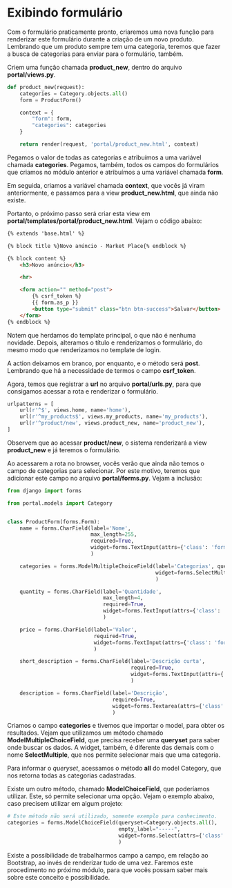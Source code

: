 # Exibindo formulário

Com o formulário praticamente pronto, criaremos uma nova função para renderizar este formulário durante a criação de um novo produto. Lembrando que um produto sempre tem uma categoria, teremos que fazer a busca de categorias para enviar para o formulário, também.

Criem uma função chamada **product_new**, dentro do arquivo **portal/views.py**.

```python
def product_new(request):
    categories = Category.objects.all()
    form = ProductForm()

    context = {
        "form": form,
        "categories": categories
    }

    return render(request, 'portal/product_new.html', context)
```

Pegamos o valor de todas as categorias e atribuímos a uma variável chamada **categories**. Pegamos, também, todos os campos do formulários que criamos no módulo anterior e atribuímos a uma variável chamada **form**.

Em seguida, criamos a variável chamada **context**, que vocês já viram anteriormente, e passamos para a view **product_new.html**, que ainda não existe.

Portanto, o próximo passo será criar esta view em **portal/templates/portal/product_new.html**. Vejam o código abaixo:

```html
{% extends 'base.html' %}

{% block title %}Novo anúncio - Market Place{% endblock %}

{% block content %}
    <h3>Novo anúncio</h3>

    <hr>

    <form action="" method="post">
        {% csrf_token %}
        {{ form.as_p }}
        <button type="submit" class="btn btn-success">Salvar</button>
    </form>
{% endblock %}
```

Notem que herdamos do template principal, o que não é nenhuma novidade. Depois, alteramos o título e renderizamos o formulário, do mesmo modo que renderizamos no template de login.

A action deixamos em branco, por enquanto, e o método será **post**. Lembrando que há a necessidade de termos o campo **csrf_token**.

Agora, temos que registrar a **url** no arquivo **portal/urls.py**, para que consigamos acessar a rota e renderizar o formulário.

```python
urlpatterns = [
    url(r'^$', views.home, name='home'),
    url(r'^my_products$', views.my_products, name='my_products'),
    url(r'^product/new', views.product_new, name='product_new'),
]
```

Observem que ao acessar **product/new**, o sistema renderizará a view **product_new** e já teremos o formulário.

Ao acessarem a rota no browser, vocês verão que ainda não temos o campo de categorias para selecionar. Por este motivo, teremos que adicionar este campo no arquivo **portal/forms.py**. Vejam a inclusão:

```python
from django import forms

from portal.models import Category


class ProductForm(forms.Form):
    name = forms.CharField(label='Nome',
                           max_length=255,
                           required=True,
                           widget=forms.TextInput(attrs={'class': 'form-control'})
                           )

    categories = forms.ModelMultipleChoiceField(label='Categorias', queryset=Category.objects.all(),
                                                widget=forms.SelectMultiple(attrs={'class': 'form-control'})
                                                )

    quantity = forms.CharField(label='Quantidade',
                               max_length=4,
                               required=True,
                               widget=forms.TextInput(attrs={'class': 'form-control'})
                               )

    price = forms.CharField(label='Valor',
                            required=True,
                            widget=forms.TextInput(attrs={'class': 'form-control'})
                            )

    short_description = forms.CharField(label='Descrição curta',
                                        required=True,
                                        widget=forms.TextInput(attrs={'class': 'form-control'})
                                        )

    description = forms.CharField(label='Descrição',
                                  required=True,
                                  widget=forms.Textarea(attrs={'class': 'form-control'})
                                  )
```

Criamos o campo **categories** e tivemos que importar o model, para obter os resultados. Vejam que utilizamos um método chamado **ModelMultipleChoiceField**, que precisa receber uma **queryset** para saber onde buscar os dados. A widget, também, é diferente das demais com o nome **SelectMultiple**, que nos permite selecionar mais que uma categoria.

Para informar o *queryset*, acessamos o método **all** do model Category, que nos retorna todas as categorias cadastradas.

Existe um outro método, chamado **ModelChoiceField**, que poderíamos utilizar. Este, só permite selecionar uma opção. Vejam o exemplo abaixo, caso precisem utilizar em algum projeto:

```python
# Este método não será utilizado, somente exemplo para conhecimento.
categories = forms.ModelChoiceField(queryset=Category.objects.all(),
									empty_label="-----",
                                    widget=forms.Select(attrs={'class': 'form-control'})
                                    )
```

Existe a possibilidade de trabalharmos campo a campo, em relação ao Bootstrap, ao invés de renderizar tudo de uma vez. Faremos este procedimento no próximo módulo, para que vocês possam saber mais sobre este conceito e possibilidade.